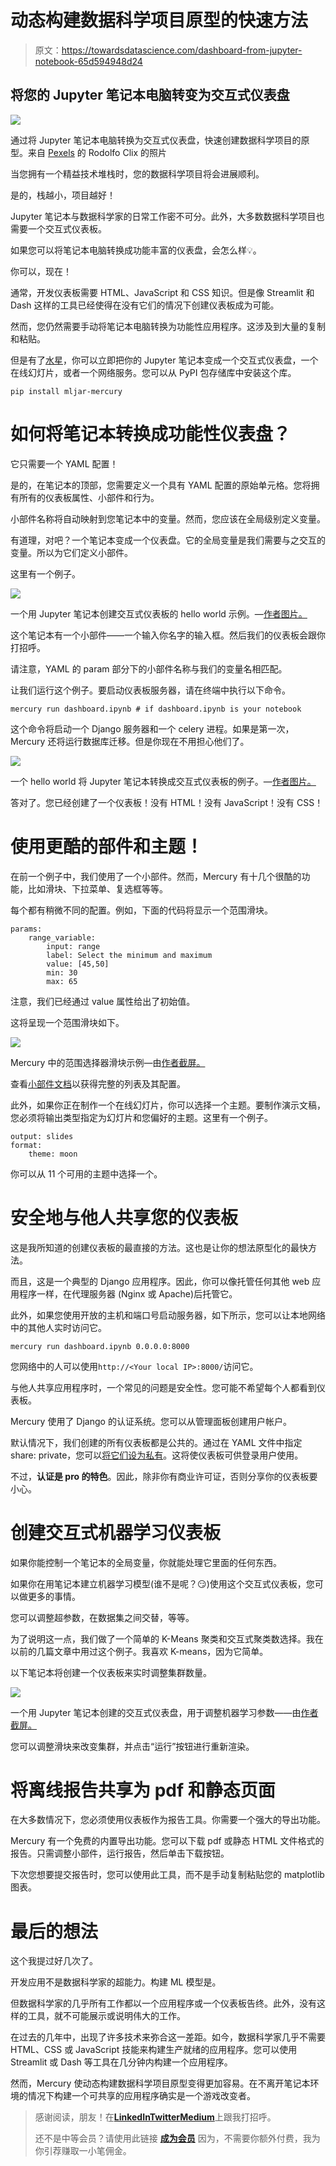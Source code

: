 # 动态构建数据科学项目原型的快速方法

> 原文：<https://towardsdatascience.com/dashboard-from-jupyter-notebook-65d594948d24>

## 将您的 Jupyter 笔记本电脑转变为交互式仪表盘

![](img/d9161f75de75c677d89f6f6a02c9b0dd.png)

通过将 Jupyter 笔记本电脑转换为交互式仪表盘，快速创建数据科学项目的原型。来自 [Pexels](https://www.pexels.com/photo/five-bulb-lights-1036936/) 的 Rodolfo Clix 的照片

当您拥有一个精益技术堆栈时，您的数据科学项目将会进展顺利。

是的，栈越小，项目越好！

Jupyter 笔记本与数据科学家的日常工作密不可分。此外，大多数数据科学项目也需要一个交互式仪表板。

如果您可以将笔记本电脑转换成功能丰富的仪表盘，会怎么样💡。

你可以，现在！

通常，开发仪表板需要 HTML、JavaScript 和 CSS 知识。但是像 Streamlit 和 Dash 这样的工具已经使得在没有它们的情况下创建仪表板成为可能。

</how-to-create-stunning-web-apps-for-your-data-science-projects-c7791102134e>  </plotly-dashboards-in-python-28a3bb83702c>  

然而，您仍然需要手动将笔记本电脑转换为功能性应用程序。这涉及到大量的复制和粘贴。

但是有了[水星](https://mercury-docs.readthedocs.io/en/latest/)，你可以立即把你的 Jupyter 笔记本变成一个交互式仪表盘，一个在线幻灯片，或者一个网络服务。您可以从 PyPI 包存储库中安装这个库。

```
pip install mljar-mercury
```

# 如何将笔记本转换成功能性仪表盘？

它只需要一个 YAML 配置！

是的，在笔记本的顶部，您需要定义一个具有 YAML 配置的原始单元格。您将拥有所有的仪表板属性、小部件和行为。

小部件名称将自动映射到您笔记本中的变量。然而，您应该在全局级别定义变量。

有道理，对吧？一个笔记本变成一个仪表盘。它的全局变量是我们需要与之交互的变量。所以为它们定义小部件。

这里有一个例子。

![](img/be48ab5e14f537e972c0be6065c98c6f.png)

一个用 Jupyter 笔记本创建交互式仪表板的 hello world 示例。—[作者图片。](https://thuwarakesh.medium.com)

这个笔记本有一个小部件——一个输入你名字的输入框。然后我们的仪表板会跟你打招呼。

请注意，YAML 的 param 部分下的小部件名称与我们的变量名相匹配。

让我们运行这个例子。要启动仪表板服务器，请在终端中执行以下命令。

```
mercury run dashboard.ipynb # if dashboard.ipynb is your notebook
```

这个命令将启动一个 Django 服务器和一个 celery 进程。如果是第一次，Mercury 还将运行数据库迁移。但是你现在不用担心他们了。

![](img/be081b20284f7e886404a1cbafbabe7a.png)

一个 hello world 将 Jupyter 笔记本转换成交互式仪表板的例子。—[作者图片。](https://thuwarakesh.medium.com)

答对了。您已经创建了一个仪表板！没有 HTML！没有 JavaScript！没有 CSS！

# 使用更酷的部件和主题！

在前一个例子中，我们使用了一个小部件。然而，Mercury 有十几个很酷的功能，比如滑块、下拉菜单、复选框等等。

每个都有稍微不同的配置。例如，下面的代码将显示一个范围滑块。

```
params:
    range_variable:
        input: range
        label: Select the minimum and maximum 
        value: [45,50] 
        min: 30
        max: 65
```

注意，我们已经通过 value 属性给出了初始值。

这将呈现一个范围滑块如下。

![](img/eeeb47aa4a9bcfd66ebb722772c880d6.png)

Mercury 中的范围选择器滑块示例—由[作者截屏。](https://thuwarakesh.medium.com)

查看[小部件文档](https://mercury-docs.readthedocs.io/en/latest/widgets/)以获得完整的列表及其配置。

此外，如果你正在制作一个在线幻灯片，你可以选择一个主题。要制作演示文稿，您必须将输出类型指定为幻灯片和您偏好的主题。这里有一个例子。

```
output: slides
format:
    theme: moon
```

你可以从 11 个可用的主题中选择一个。

# 安全地与他人共享您的仪表板

这是我所知道的创建仪表板的最直接的方法。这也是让你的想法原型化的最快方法。

而且，这是一个典型的 Django 应用程序。因此，你可以像托管任何其他 web 应用程序一样，在代理服务器 (Nginx 或 Apache)后托管它。

此外，如果您使用开放的主机和端口号启动服务器，如下所示，您可以让本地网络中的其他人实时访问它。

```
mercury run dashboard.ipynb 0.0.0.0:8000
```

您网络中的人可以使用`http://<Your local IP>:8000/`访问它。

与他人共享应用程序时，一个常见的问题是安全性。您可能不希望每个人都看到仪表板。

Mercury 使用了 Django 的认证系统。您可以从管理面板创建用户帐户。

默认情况下，我们创建的所有仪表板都是公共的。通过在 YAML 文件中指定 share: private，您可以[将它们设为私有](https://mercury-docs.readthedocs.io/en/latest/authentication/)。这将使仪表板可供登录用户使用。

不过，**认证是 pro 的特色**。因此，除非你有商业许可证，否则分享你的仪表板要小心。

# 创建交互式机器学习仪表板

如果你能控制一个笔记本的全局变量，你就能处理它里面的任何东西。

如果你在用笔记本建立机器学习模型(谁不是呢？😏)使用这个交互式仪表板，您可以做更多的事情。

您可以调整超参数，在数据集之间交替，等等。

为了说明这一点，我们做了一个简单的 K-Means 聚类和交互式聚类数选择。我在以前的几篇文章中用过这个例子。我喜欢 K-means，因为它简单。

以下笔记本将创建一个仪表板来实时调整集群数量。

![](img/b86861c8a1692103654faeeb9ca39a40.png)

一个用 Jupyter 笔记本创建的交互式仪表盘，用于调整机器学习参数——由[作者截屏。](https://thuwarakesh.medium.com)

您可以调整滑块来改变集群，并点击“运行”按钮进行重新渲染。

# 将离线报告共享为 pdf 和静态页面

在大多数情况下，您必须使用仪表板作为报告工具。你需要一个强大的导出功能。

Mercury 有一个免费的内置导出功能。您可以下载 pdf 或静态 HTML 文件格式的报告。只需调整小部件，运行报告，然后单击下载按钮。

下次您想要提交报告时，您可以使用此工具，而不是手动复制粘贴您的 matplotlib 图表。

# 最后的想法

这个我提过好几次了。

开发应用不是数据科学家的超能力。构建 ML 模型是。

但数据科学家的几乎所有工作都以一个应用程序或一个仪表板告终。此外，没有这样的工具，就不可能展示或说明伟大的工作。

在过去的几年中，出现了许多技术来弥合这一差距。如今，数据科学家几乎不需要 HTML、CSS 或 JavaScript 技能来构建生产就绪的应用程序。您可以使用 Streamlit 或 Dash 等工具在几分钟内构建一个应用程序。

然而，Mercury 使动态构建数据科学项目原型变得更加容易。在不离开笔记本环境的情况下构建一个可共享的应用程序确实是一个游戏改变者。

> 感谢阅读，朋友！在[**LinkedIn**](https://www.linkedin.com/in/thuwarakesh/)[**Twitter**](https://twitter.com/Thuwarakesh)[**Medium**](https://thuwarakesh.medium.com/)上跟我打招呼。
> 
> 还不是中等会员？请使用此链接 [**成为会员**](https://thuwarakesh.medium.com/membership) 因为，不需要你额外付费，我为你引荐赚取一小笔佣金。